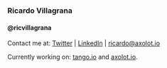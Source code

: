 ### Ricardo Villagrana
#### @ricvillagrana

Contact me at:
[Twitter](https://twitter.com/ricvillagrana)
| [LinkedIn](https://www.linkedin.com/in/ricvillagrana)
| [ricardo@axolot.io](ricardo@axolot.io)

Currently working on: [tango.io](https://tango.io) and [axolot.io](https://axolot.io).

